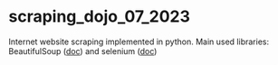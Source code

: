 # scraping_dojo_07_2023
Internet website scraping implemented in python.
Main used libraries: BeautifulSoup ([doc](https://www.crummy.com/software/BeautifulSoup/bs4/doc/)) and selenium ([doc](https://selenium-python.readthedocs.io/))
